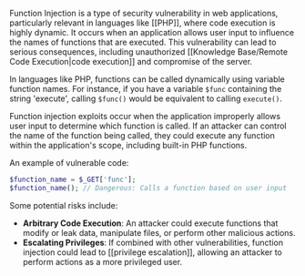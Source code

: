 Function Injection is a type of security vulnerability in web applications, particularly relevant in languages like [[PHP]], where code execution is highly dynamic. It occurs when an application allows user input to influence the names of functions that are executed. This vulnerability can lead to serious consequences, including unauthorized [[Knowledge Base/Remote Code Execution|code execution]] and compromise of the server.

In languages like PHP, functions can be called dynamically using variable function names. For instance, if you have a variable `$func` containing the string 'execute', calling `$func()` would be equivalent to calling `execute()`.

Function injection exploits occur when the application improperly allows user input to determine which function is called. If an attacker can control the name of the function being called, they could execute any function within the application's scope, including built-in PHP functions.

An example of vulnerable code:

```php
$function_name = $_GET['func'];
$function_name(); // Dangerous: Calls a function based on user input
```

Some potential risks include:

- **Arbitrary Code Execution**: An attacker could execute functions that modify or leak data, manipulate files, or perform other malicious actions.
- **Escalating Privileges**: If combined with other vulnerabilities, function injection could lead to [[privilege escalation]], allowing an attacker to perform actions as a more privileged user.

